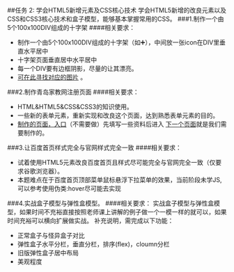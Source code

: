 ##任务 2: 学会HTML5新增元素及CSS核心技术
学会HTML5新增的改良元素以及CSS和CSS3核心技术和盒子模型，能够基本掌握常用的CSS。
###1.制作一个由5个100x100DIV组成的十字架
####相关要求：
* 制作一个由5个100x100DIV组成的十字架（如➕），中间放一张icon在DIV里垂直水平居中
* 十字架页面垂直居中水平居中
* 每一个DIV要有边框阴影，尽量的让其漂亮。 
* [可在此寻找对应的图片](http://www.easyicon.net/) 。 

###2.制作青岛家教网注册页面
####相关要求：
* HTML&HTML5&CSS&CSS3的知识使用。
* 一些新的表单元素，重新实现和改良这个页面，达到熟悉表单元素的目的。
* [制作的页面，入口](http://www.qdjj.net/member/register_1.asp)（不需要做）先填写一些资料后进入 [下一个页面](http://www.qdjj.net/member/register_2.asp)就是我们需要制作的。

###3.让百度首页样式完全与官网样式完全一致
####相关要求：
* 试着使用HTML5元素改良百度首页且样式尽可能完全与官网完全一致（仅要求谷歌浏览器）。
* 本题难点在于百度首页顶部菜单鼠标悬浮下拉菜单的效果，当前阶段未学JS, 可以参考使用伪类:hover尽可能去实现

###4.实战盒子模型与弹性盒模型。
####相关要求：
实战盒子模型与弹性盒模型，如果时间不充裕直接按照老师课上讲解的例子做一个一模一样的就可以，如果时间充裕可以横向扩展做实战。
补充说明，需完成以下功能：
* 正常盒子与怪异盒子对比
* 弹性盒子水平分栏，垂直分栏，排序(flex)，cloumn分栏
* 旧版弹性盒子居中布局
* 美观程度
